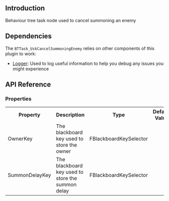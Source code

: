 ## Introduction
Behaviour tree task node used to cancel summoning an enemy

## Dependencies
The <code>BTTask_UskCancelSummoningEnemy</code> relies on other components of this plugin to work:
<ul>
	<li><a href="../logger">Logger</a>: Used to log useful information to help you debug any issues you might experience</li>
</ul>

## API Reference
### Properties
<table>
	<tr>
		<th>Property</th>
		<th>Description</th>
		<th>Type</th>
		<th>Default Value</th>
	</tr>
	<tr>
		<td>OwnerKey</td>
		<td>The blackboard key used to store the owner</td>
		<td>FBlackboardKeySelector</td>
		<td></td>
	</tr>
	<tr>
		<td>SummonDelayKey</td>
		<td>The blackboard key used to store the summon delay</td>
		<td>FBlackboardKeySelector</td>
		<td></td>
	</tr>
</table>
